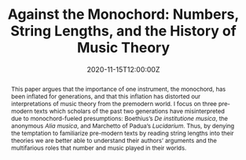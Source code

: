 ---
title: 'Against the Monochord: Numbers, String Lengths, and the History of Music Theory'

event: American Musicological Society annual conference
organizer: 'American Musicological Society'
eventStatus: https://schema.org/EventMovedOnline
eventAttendanceMode: https://schema.org/OnlineEventAttendanceMode
event_url: ''
offers: 
  offerCount: 1

location:
  address: Online
place: Online

summary: A riposte against the value of the monochord as an "instrument of music theory."
abstract: 'This paper argues that the importance of one instrument, the monochord, has been inflated for generations, and that this inflation has distorted our interpretations of music theory from the premodern world. I focus on three pre-modern texts which scholars of the past two generations have misinterpreted due to monochord-fueled presumptions: Boethius’s <i>De institutione musica</i>, the anonymous <i>Alia musica</i>, and Marchetto of Padua’s <i>Lucidarium</i>. Thus, by denying the temptation to familiarize pre-modern texts by reading string lengths into their theories we are better able to understand their authors’ arguments and the multifarious roles that number and music played in their worlds.'

# Talk start and end times.
#   End time can optionally be hidden by prefixing the line with `#`.
date: '2020-11-15T12:00:00Z'
endDate: '2020-11-15T23:00:00Z'
all_day: true

# Schedule page publish date (NOT talk date).
publishDate: '2017-01-01T00:00:00Z'

authors:
  - admin

reading_time: false
share: false

tags: []

# Is this a featured talk? (true/false)
featured: false

image:
  caption: 'Image credit: [**Wikimedia**](https://commons.wikimedia.org/wiki/File:Gaffuri1.jpg)'
  focal_point: Center

#links:
#  - icon: twitter
#    icon_pack: fab
#    name: Follow
#    url: https://twitter.com/georgecushen
url_code: ''
url_pdf: ''
url_slides: ''
url_video: ''

# Markdown Slides (optional).
#   Associate this talk with Markdown slides.
#   Simply enter your slide deck's filename without extension.
#   E.g. `slides = "example-slides"` references `content/slides/example-slides.md`.
#   Otherwise, set `slides = ""`.
slides: ""

# Projects (optional).
#   Associate this post with one or more of your projects.
#   Simply enter your project's folder or file name without extension.
#   E.g. `projects = ["internal-project"]` references `content/project/deep-learning/index.md`.
#   Otherwise, set `projects = []`.
projects: []
---